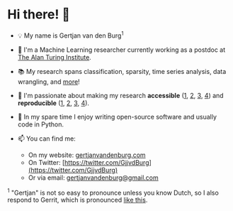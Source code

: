 # Hi there! :wave:

* :bulb: My name is Gertjan van den Burg<sup>1</sup>

* :seedling: I'm a Machine Learning researcher currently working as a postdoc 
  at [The Alan Turing Institute](https://turing.ac.uk).

* :books: My research spans classification, sparsity, time series analysis, 
  data wrangling, and [more](https://gertjanvandenburg.com/research/)!

* :ocean: I'm passionate about making my research **accessible** 
  ([1](https://github.com/alan-turing-institute/CleverCSV), 
  [2](https://github.com/GjjvdBurg/PyGenSVM), 
  [3](https://github.com/GjjvdBurg/SparseStep), 
  [4](https://pypi.python.org/pypi/smartsvm/)) and **reproducible** 
  ([1](https://github.com/alan-turing-institute/rPSMF), 
  [2](https://github.com/alan-turing-institute/TCPDBench), 
  [3](https://github.com/alan-turing-institute/CSV_Wrangling),
  [4](https://github.com/alan-turing-institute/memorization)).

* :art: In my spare time I enjoy writing open-source software and usually code 
  in Python.

* :mailbox: You can find me:
  - On my website: [gertjanvandenburg.com](https://gertjanvandenburg.com/)
  - On Twitter: [https://twitter.com/GjjvdBurg](https://twitter.com/GjjvdBurg)
  - Or via email: [gertjanvandenburg@gmail.com](mailto:gertjanvandenburg@gmail.com)

<sup>1</sup> "Gertjan" is not so easy to pronounce unless you know Dutch, so I 
also respond to Gerrit, which is pronounced [like 
this](https://upload.wikimedia.org/wikipedia/commons/f/f9/En-ca-Garrett.oga).

